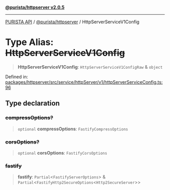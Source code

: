 [**@purista/httpserver v2.0.5**](../README.md)

***

[PURISTA API](../../../packages.md) / [@purista/httpserver](../README.md) / HttpServerServiceV1Config

# Type Alias: ~~HttpServerServiceV1Config~~

> **HttpServerServiceV1Config**: `HttpServerServiceV1ConfigRaw` & `object`

Defined in: [packages/httpserver/src/service/httpServer/v1/httpServerServiceConfig.ts:96](https://github.com/puristajs/purista/blob/master/packages/httpserver/src/service/httpServer/v1/httpServerServiceConfig.ts#L96)

## Type declaration

### ~~compressOptions?~~

> `optional` **compressOptions**: `FastifyCompressOptions`

### ~~corsOptions?~~

> `optional` **corsOptions**: `FastifyCorsOptions`

### ~~fastify~~

> **fastify**: `Partial`\<`FastifyServerOptions`\> & `Partial`\<`FastifyHttp2SecureOptions`\<`Http2SecureServer`\>\>
